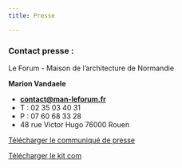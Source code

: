 ```yaml
---
title: Presse

---
```

### **Contact presse :**

Le Forum - Maison de l’architecture de Normandie

**Marion Vandaele**

* [**contact@man-leforum.fr**](mailto:contact@man-leforum.fr)
* T : 02 35 03 40 31
* P : 07 60 68 33 28
* 48 rue Victor Hugo 76000 Rouen

<a class="button" download href="/files/cp-zigzag-2020_3-au-18-octobre_man-le-forum.pdf">Télécharger le communiqué de presse</a>

<a class="button" download href="/files/kit-com_zigzag-2020.zip">Télécharger le kit com</a>